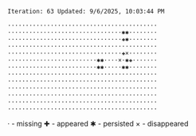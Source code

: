 `Iteration: 63 Updated: 9/6/2025, 10:03:44 PM`
<!-- GOL_START -->
`··········································`</br>
`································✱✱········`</br>
`································✚✱········`</br>
`··········································`</br>
`································✚×········`</br>
`·························✱✱····×·✱✚·······`</br>
`·························✱✱·····✱✱········`</br>
`··········································`</br>
`··········································`</br>
`··········································`</br>
`··········································`</br>
`··········································`</br>
`··········································`</br>
<!-- GOL_END -->
· - missing
✚ - appeared
✱ - persisted
× - disappeared